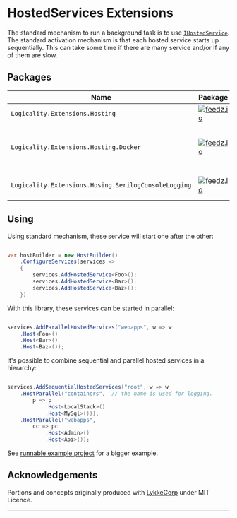 # HostedServices Extensions

The standard mechanism to run a background task is to use [`IHostedService`][hosted-service].
The standard activation mechanism is that each hosted service starts up
sequentially. This can take some time if there are many service and/or if any of
them are slow.

## Packages

| Name | Package | Description |
|---|---|---|
| `Logicality.Extensions.Hosting`                      | [![feedz.io][p1]][d1] | Main package. |
| `Logicality.Extensions.Hosting.Docker`               | [![feedz.io][p2]][d2] | Docker specific hosted service helper. |
| `Logicality.Extensions.Hosing.SerilogConsoleLogging` | [![feedz.io][p3]][d3] | Opinionated console logger. |


## Using

Using standard mechanism, these service will start one after the other:

```csharp

var hostBuilder = new HostBuilder()
    .ConfigureServices(services =>
    {
        services.AddHostedService<Foo>();
        services.AddHostedService<Bar>();
        services.AddHostedService<Baz>();
    })

```

With this library, these services can be started in parallel:

```csharp

services.AddParallelHostedServices("webapps", w => w
    .Host<Foo>()
    .Host<Bar>()
    .Host<Baz>());

```

It's possible to combine sequential and parallel hosted services in a hierarchy:

```csharp

services.AddSequentialHostedServices("root", w => w
    .HostParallel("containers",  // the name is used for logging.
        p => p
            .Host<LocalStack>()
            .Host<MySql>()));
    .HostParallel("webapps", 
        cc => pc
            .Host<Admin>()
            .Host<Api>());

```

See [runnable example project][example-project] for a bigger example.

## Acknowledgements

Portions and concepts originally produced with [LykkeCorp](lykkecorp) under MIT Licence.

---

[hosted-service]: https://docs.microsoft.com/en-us/dotnet/architecture/microservices/multi-container-microservice-net-applications/background-tasks-with-ihostedservice
[p1]: https://img.shields.io/badge/endpoint.svg?url=https%3A%2F%2Ff.feedz.io%2Flogicality%2Fpublic%2Fshield%2FLogicality.Extensions.Hosting%2Fstable
[d1]: https://f.feedz.io/logicality/public/packages/Logicality.Extensions.Hosting/stable/download
[p2]: https://img.shields.io/badge/endpoint.svg?url=https%3A%2F%2Ff.feedz.io%2Flogicality%2Fpublic%2Fshield%2FLogicality.Extensions.Hosting.Docker%2Fstable
[d2]: https://f.feedz.io/logicality/public/packages/Logicality.Extensions.Docker/stable/download
[p3]: https://img.shields.io/badge/endpoint.svg?url=https%3A%2F%2Ff.feedz.io%2Flogicality%2Fpublic%2Fshield%2FLogicality.Extensions.Hosting.SerilogConsoleLogging%2Fstable
[d3]: https://f.feedz.io/logicality/public/packages/Logicality.Extensions.Hosting.SerilogConsoleLogging/stable/download
[example-project]: /src/Hosting.Example
[lykkecorp]: https://lykke.com
